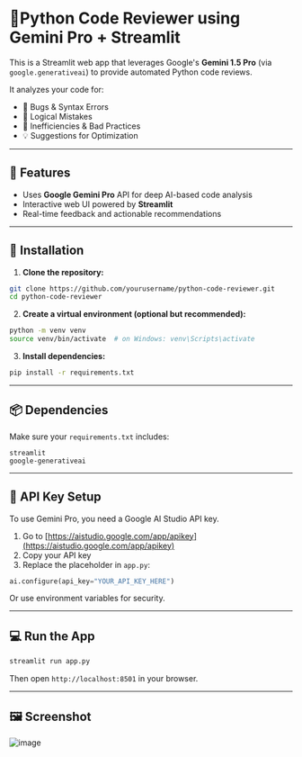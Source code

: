 
# 🧠Python Code Reviewer using Gemini Pro + Streamlit

This is a Streamlit web app that leverages Google's **Gemini 1.5 Pro** (via `google.generativeai`) to provide automated Python code reviews.

It analyzes your code for:
- 🐞 Bugs & Syntax Errors  
- 🧠 Logical Mistakes  
- 🧹 Inefficiencies & Bad Practices  
- 💡 Suggestions for Optimization

---

## 🚀 Features

- Uses **Google Gemini Pro** API for deep AI-based code analysis  
- Interactive web UI powered by **Streamlit**  
- Real-time feedback and actionable recommendations  

---

## 🔧 Installation

1. **Clone the repository:**

```bash
git clone https://github.com/yourusername/python-code-reviewer.git
cd python-code-reviewer
```

2. **Create a virtual environment (optional but recommended):**

```bash
python -m venv venv
source venv/bin/activate  # on Windows: venv\Scripts\activate
```

3. **Install dependencies:**

```bash
pip install -r requirements.txt
```

---

## 📦 Dependencies

Make sure your `requirements.txt` includes:

```
streamlit
google-generativeai
```

---

## 🔑 API Key Setup

To use Gemini Pro, you need a Google AI Studio API key.

1. Go to [https://aistudio.google.com/app/apikey](https://aistudio.google.com/app/apikey)
2. Copy your API key
3. Replace the placeholder in `app.py`:

```python
ai.configure(api_key="YOUR_API_KEY_HERE")
```

Or use environment variables for security.

---

## 💻 Run the App

```bash
streamlit run app.py
```

Then open `http://localhost:8501` in your browser.

---

## 🖼️ Screenshot
![image](https://github.com/user-attachments/assets/b39dbced-037d-434a-929b-8e848815e9a4)



